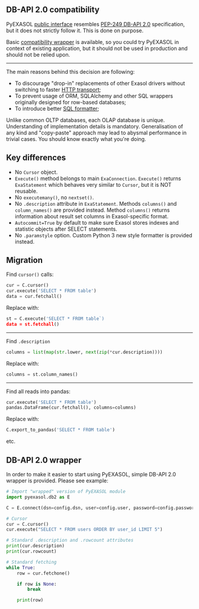 ## DB-API 2.0 compatibility

PyEXASOL [public interface](/docs/REFERENCE.md) resembles [PEP-249 DB-API 2.0](https://www.python.org/dev/peps/pep-0249/) specification, but it does not strictly follow it. This is done on purpose.

Basic [compatibility wrapper](#db-api-20-wrapper) is available, so you could try PyEXASOL in context of existing application, but it should not be used in production and should not be relied upon.

---

The main reasons behind this decision are following:
- To discourage "drop-in" replacements of other Exasol drivers without switching to faster [HTTP transport](/docs/HTTP_TRANSPORT.md);
- To prevent usage of ORM, SQLAlchemy and other SQL wrappers originally designed for row-based databases;
- To introduce better [SQL formatter](/docs/SQL_FORMATTING.md);

Unlike common OLTP databases, each OLAP database is unique. Understanding of implementation details is mandatory. Generalisation of any kind and "copy-paste" approach may lead to abysmal performance in trivial cases. You should know exactly what you're doing.

## Key differences

- No `Cursor` object.
- `Execute()` method belongs to main `ExaConnection`. `Execute()` returns `ExaStatement` which behaves very similar to `Cursor`, but it is NOT reusable.
- No `executemany()`, no `nextset()`.
- No `.description` attribute in `ExaStatement`. Methods `columns()` and `column_names()` are provided instead. Method `columns()` returns information about result set columns in Exasol-specific format.
- `Autocommit=True` by default to make sure Exasol stores indexes and statistic objects after SELECT statements.
- No `.paramstyle` option. Custom Python 3 new style formatter is provided instead.

## Migration

Find `cursor()` calls:
```python
cur = C.cursor()
cur.execute('SELECT * FROM table')
data = cur.fetchall()

```
Replace with:
```python
st = C.execute('SELECT * FROM table`)
data = st.fetchall()
```
---

Find `.description`
```python
columns = list(map(str.lower, next(zip(*cur.description))))
```
Replace with:
```python
columns = st.column_names()
```
---

Find all reads into pandas:
```python
cur.execute('SELECT * FROM table')
pandas.DataFrame(cur.fetchall(), columns=columns)
```
Replace with:
```python
C.export_to_pandas('SELECT * FROM table')
```
etc.

## DB-API 2.0 wrapper

In order to make it easier to start using PyEXASOL, simple DB-API 2.0 wrapper is provided. Please see example:

```python
# Import "wrapped" version of PyEXASOL module
import pyexasol.db2 as E

C = E.connect(dsn=config.dsn, user=config.user, password=config.password, schema=config.schema)

# Cursor
cur = C.cursor()
cur.execute("SELECT * FROM users ORDER BY user_id LIMIT 5")

# Standard .description and .rowcount attributes
print(cur.description)
print(cur.rowcount)

# Standard fetching
while True:
    row = cur.fetchone()

    if row is None:
        break

    print(row)

```
